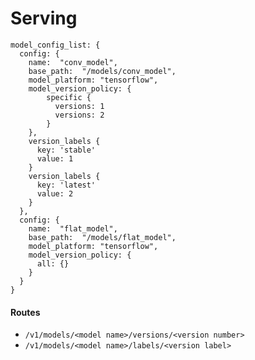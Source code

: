 # Serving


```
model_config_list: {
  config: {
    name:  "conv_model",
    base_path:  "/models/conv_model",
    model_platform: "tensorflow",
    model_version_policy: {
        specific {
          versions: 1
          versions: 2
        }
    },
    version_labels {
      key: 'stable'
      value: 1
    }
    version_labels {
      key: 'latest'
      value: 2
    }
  },
  config: {
    name:  "flat_model",
    base_path:  "/models/flat_model",
    model_platform: "tensorflow",
    model_version_policy: {
      all: {}
    }
  }
}
```

#### Routes

* `/v1/models/<model name>/versions/<version number>`
* `/v1/models/<model name>/labels/<version label>`